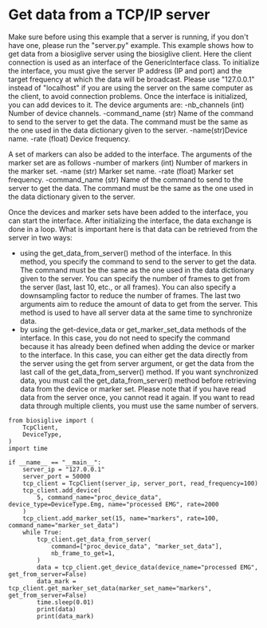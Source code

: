 # Get data from a TCP/IP server

Make sure before using this example that a server is running, if you don't have one, please run the "server.py" example.
This example shows how to get data from a biosiglive server using the biosiglive client.
Here the client connection is used as an interface of the GenericInterface class.
To initialize the interface, you must give the server IP address (IP and port) and the target frequency at which the data will be broadcast. Please use "127.0.0.1" instead of "localhost" if you are using the server on the same computer as the client, to avoid connection problems.
Once the interface is initialized, you can add devices to it.
The device arguments are:
-nb_channels (int) Number of device channels.
-command_name (str) Name of the command to send to the server to get the data. The command must be the same as the one used in the data dictionary given to the server.
-name(str)Device name.
-rate (float) Device frequency.

A set of markers can also be added to the interface. The arguments of the marker set are as follows
-number of markers (int) Number of markers in the marker set.
-name (str) Marker set name.
-rate (float) Marker set frequency.
-command_name (str) Name of the command to send to the server to get the data. The command must be the same as the one used in the data dictionary given to the server.
        
Once the devices and marker sets have been added to the interface, you can start the interface.
After initializing the interface, the data exchange is done in a loop.
What is important here is that data can be retrieved from the server in two ways:
- using the get_data_from_server() method of the interface. In this method, you specify the command to send to the server to get the data. The command must be the same as the one used in the data dictionary given to the server. You can specify the number of frames to get from the server (last, last 10, etc., or all frames). You can also specify a downsampling factor to reduce the number of frames. The last two arguments aim to reduce the amount of data to get from the server. This method is used to have all server data at the same time to synchronize data.
- by using the get-device_data or get_marker_set_data methods of the interface. In this case, you do not need to specify the command because it has already been defined when adding the device or marker to the interface. In this case, you can either get the data directly from the server using the get from server argument, or get the data from the last call of the get_data_from_server() method. If you want synchronized data, you must call the get_data_from_server() method before retrieving data from the device or marker set. Please note that if you have read data from the server once, you cannot read it again. If you want to read data through multiple clients, you must use the same number of servers.

```
from biosiglive import (
    TcpClient,
    DeviceType,
)
import time

if __name__ == "__main__":
    server_ip = "127.0.0.1"
    server_port = 50000
    tcp_client = TcpClient(server_ip, server_port, read_frequency=100)
    tcp_client.add_device(
        5, command_name="proc_device_data", device_type=DeviceType.Emg, name="processed EMG", rate=2000
    )
    tcp_client.add_marker_set(15, name="markers", rate=100, command_name="marker_set_data")
    while True:
        tcp_client.get_data_from_server(
            command=["proc_device_data", "marker_set_data"],
            nb_frame_to_get=1,
        )
        data = tcp_client.get_device_data(device_name="processed EMG", get_from_server=False)
        data_mark = tcp_client.get_marker_set_data(marker_set_name="markers", get_from_server=False)
        time.sleep(0.01)
        print(data)
        print(data_mark)
```
